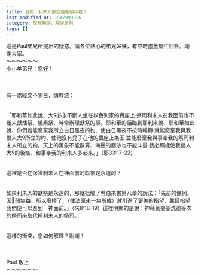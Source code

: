 ```yaml
---
title: 發問：利未人獻祭還繼續存在？
last_modified_at: 1547993326
category: 聖經無誤、解經原則
tags: []
---
```


這是Paul弟兄所提出的疑惑。請各位熱心的弟兄姊妹，有空時盡量幫忙回答。謝謝大家。<br><!--more-->～～～～～～<br>小小羊弟兄：您好！<br><br> <br><br>有一處經文不明白，請教您：<br><br><br>「耶和華如此說、大必永不斷人坐在以色列家的寶座上‧祭司利未人在我面前也不斷人獻燔祭、燒素祭、時常辦理獻祭的事。耶和華的話臨到耶利米說、耶和華如此說、你們若能廢棄我所立白日黑夜的約、使白日黑夜不按時輪轉‧就能廢棄我與我僕人大所立的約、使他沒有兒子在他的寶座上為王‧並能廢棄我與事奉我的祭司利未人所立的約。天上的萬象不能數算、海邊的塵沙也不能斗量‧我必照樣使我僕人大的後裔、和事奉我的利未人多起來。」（耶33:17-22）<br><br><br>這裡是否在保證利未人在神面前的獻祭是永遠的？<br><br><br>如果利未人的獻祭是永遠的，那就抵觸了希伯來書第八章的說法：「先前的條例、因弱無益、所以廢掉了．（律法原來一無所成）就引進了更美的指望、靠這指望我們便可以進到　神面前。」（來8:18-19）這裡明顯的是說：神藉著麥基洗德等次的祭司來取代掉利未人的祭司。<br><br><br>這樣的衝突，您如何解釋？謝謝！<br><br> <br><br>Paul 敬上<br>～～～～～～<br> <br><br>
